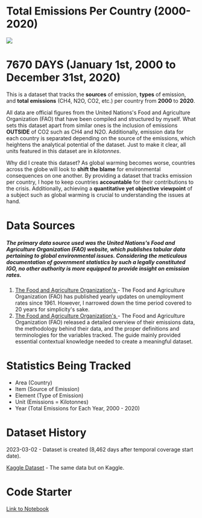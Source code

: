 # Total Emissions Per Country (2000-2020)

![](https://www.googleapis.com/download/storage/v1/b/kaggle-user-content/o/inbox%2F12064410%2Fb393d6267bc738b9b4f9537226d5fe9a%2Ftotal%20emissions%20per%20country%20flag.png?generation=1677824634020471&alt=media)

# 7670 DAYS (January 1st, 2000 to December 31st, 2020)
This is a dataset that tracks the **sources** of emission, **types** of emission, and **total emissions** (CH4, N2O, CO2, etc.) per country from **2000** to **2020**.

All data are official figures from the United Nations's Food and Agriculture Organization (FAO) that have been compiled and structured by myself. What sets this dataset apart from similar ones is the inclusion of emissions **OUTSIDE** of CO2 such as CH4 and N2O. Additionally, emission data for each country is separated depending on the source of the emissions, which heightens the analytical potential of the dataset. Just to make it clear, all units featured in this dataset are in *kilotonnes*.

Why did I create this dataset? As global warming becomes worse, countries across the globe will look to **shift the blame** for environmental consequences on one another. By providing a dataset that tracks emission per country, I hope to keep countries **accountable** for their contributions to the crisis. Additionally, achieving a **quantitative yet objective viewpoint** of a subject such as global warming is crucial to understanding the issues at hand.

# Data Sources
##### The primary data source used was the United Nations's Food and Agriculture Organization (FAO) website, which publishes tabular data pertaining to global environmental issues. Considering the meticulous documentation of government statistics by such a legally constituted IGO, no other authority is more equipped to provide insight on emission rates.

1. [The Food and Agriculture Organization's  ](https://www.fao.org/faostat/en/#data/GT) - The Food and Agriculture Organization (FAO) has published yearly updates on unemployment rates since 1961. However, I narrowed down the time period covered to 20 years for simplicity's sake. 
2. [The Food and Agriculture Organization's  ](https://www.fao.org/faostat/en/#definitions) - The Food and Agriculture Organization (FAO) released a detailed overview of their emissions data, the methodology behind their data, and the proper definitions and terminologies for the variables tracked. The guide mainly provided essential contextual knowledge needed to create a meaningful dataset.

# Statistics Being Tracked
- Area (Country)
- Item (Source of Emission)
- Element (Type of Emission)
- Unit (Emissions = Kilotonnes)
- Year (Total Emissions for Each Year, 2000 - 2020)

# Dataset History
2023-03-02 - Dataset is created (8,462 days after temporal coverage start date).

[Kaggle Dataset](https://www.kaggle.com/datasets/justin2028/total-emissions-per-country-2000-2020) - The same data but on Kaggle.

# Code Starter
[Link to Notebook]()
